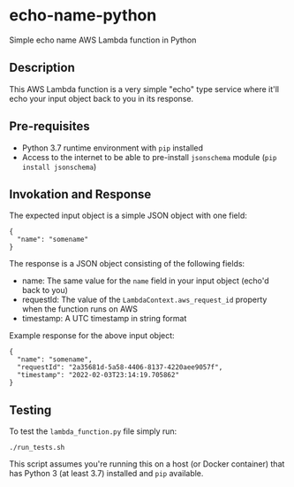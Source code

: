 # echo-name-python
Simple echo name AWS Lambda function in Python

## Description
This AWS Lambda function is a very simple "echo" type service where it'll echo your input object back to you in its response.

## Pre-requisites
* Python 3.7 runtime environment with `pip` installed
* Access to the internet to be able to pre-install `jsonschema` module (`pip install jsonschema`)

## Invokation and Response
The expected input object is a simple JSON object with one field:
```
{
  "name": "somename"
}
```
The response is a JSON object consisting of the following fields:
* name: The same value for the `name` field in your input object (echo'd back to you)
* requestId: The value of the `LambdaContext.aws_request_id` property when the function runs on AWS
* timestamp: A UTC timestamp in string format

Example response for the above input object:
```
{
  "name": "somename",
  "requestId": "2a35681d-5a58-4406-8137-4220aee9057f",
  "timestamp": "2022-02-03T23:14:19.705862"
}
```
## Testing
To test the `lambda_function.py` file simply run:
```
./run_tests.sh
```
This script assumes you're running this on a host (or Docker container) that has Python 3 (at least 3.7) installed and `pip` available.
